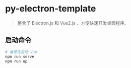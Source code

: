 # py-electron-template
> 整合了 Electron.js 和 Vue2.js ，方便快速开发桌面程序。 

## 启动命令
```bash
# 推荐先启动 Vue
npm run serve
npm run up
```


